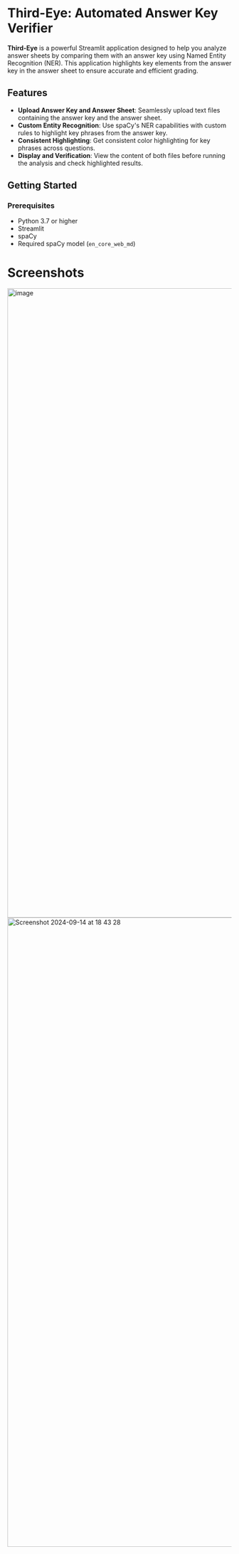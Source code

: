 # Third-Eye: Automated Answer Key Verifier

**Third-Eye** is a powerful Streamlit application designed to help you analyze answer sheets by comparing them with an answer key using Named Entity Recognition (NER). This application highlights key elements from the answer key in the answer sheet to ensure accurate and efficient grading.

## Features

- **Upload Answer Key and Answer Sheet**: Seamlessly upload text files containing the answer key and the answer sheet.
- **Custom Entity Recognition**: Use spaCy's NER capabilities with custom rules to highlight key phrases from the answer key.
- **Consistent Highlighting**: Get consistent color highlighting for key phrases across questions.
- **Display and Verification**: View the content of both files before running the analysis and check highlighted results.

## Getting Started

### Prerequisites

- Python 3.7 or higher
- Streamlit
- spaCy
- Required spaCy model (`en_core_web_md`)

# Screenshots

<img width="1415" alt="image" src="https://github.com/user-attachments/assets/1683b94b-b2fe-4073-b5d5-de7e9b061cb9">

<img width="1415" alt="Screenshot 2024-09-14 at 18 43 28" src="https://github.com/user-attachments/assets/7aa56370-0762-4d8f-ba26-8be52db1f153">






